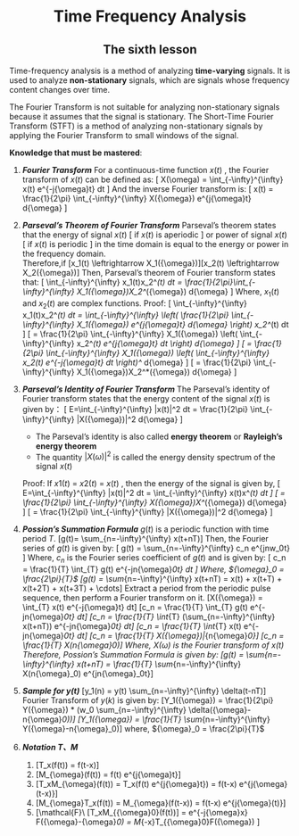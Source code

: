 # <center>Time Frequency Analysis</center>
## <center>The  sixth lesson</center>
Time-frequency analysis is a method of analyzing **time-varying** signals. It is used to analyze **non-stationary** signals, which are signals whose frequency content changes over time. 

The Fourier Transform is not suitable for analyzing non-stationary signals because it assumes that the signal is stationary. The Short-Time Fourier Transform (STFT) is a method of analyzing non-stationary signals by applying the Fourier Transform to small windows of the signal.

**Knowledge that must be mastered**:
1. ***Fourier Transform***
For a continuous-time function $x(t)$ , the Fourier transform of $x(t)$ can be defined as:
\[
X(\omega) = \int_{-\infty}^{\infty} x(t) e^{-j{\omega}t} dt
\]
And the inverse Fourier transform is:
\[
x(t) = \frac{1}{2\pi} \int_{-\infty}^{\infty} X({\omega}) e^{j{\omega}t} d{\omega}
\]

2. ***Parseval’s Theorem of Fourier Transform***
Parseval’s theorem states that the energy of signal $x(t)$ [ if $x(t)$ is aperiodic ] or power of signal $x(t)$ [ if $x(t)$ is periodic ] in the time domain is equal to the energy or power in the frequency domain.   
Therefore,if
\[x_1(t) \leftrightarrow X_1({\omega})\]\[x_2(t) \leftrightarrow X_2({\omega})\]
Then, Parseval’s theorem of Fourier transform states that:
\[ \int_{-\infty}^{\infty} x_1(t)x_2^*(t) dt = \frac{1}{2\pi}\int_{-\infty}^{\infty} X_1({\omega})X_2^*({\omega}) d{\omega} \]
Where, $x_1(t)$ and $x_2(t)$ are complex functions.
Proof:
\[
\int_{-\infty}^{\infty} x_1(t)x_2^*(t) dt = \int_{-\infty}^{\infty} \left( \frac{1}{2\pi} \int_{-\infty}^{\infty} X_1({\omega}) e^{j{\omega}t} d{\omega} \right) x_2^*(t) dt
\]
\[
= \frac{1}{2\pi} \int_{-\infty}^{\infty} X_1({\omega}) \left( \int_{-\infty}^{\infty} x_2^*(t) e^{j{\omega}t} dt \right) d{\omega}
\]
\[
= \frac{1}{2\pi} \int_{-\infty}^{\infty} X_1({\omega}) \left( \int_{-\infty}^{\infty} x_2(t) e^{-j{\omega}t} dt \right)^* d{\omega}
\]
\[
= \frac{1}{2\pi} \int_{-\infty}^{\infty} X_1({\omega})X_2^*({\omega}) d{\omega}
\]

3. ***Parseval’s Identity of Fourier Transform***
The Parseval’s identity of Fourier transform states that the energy content of the signal $x(t)$ is given by：
\[
E=\int_{-\infty}^{\infty} |x(t)|^2 dt = \frac{1}{2\pi} \int_{-\infty}^{\infty} |X({\omega})|^2 d{\omega}
\]

    - The Parseval’s identity is also called **energy theorem** or **Rayleigh’s energy theorem**
    - The quantity $|X({\omega})|^2$ is called the energy density spectrum of the signal $x(t)$

    Proof:
If $x1(t)$ = $x2(t)$ = $x(t)$ , then the energy of the signal is given by,
\[
E=\int_{-\infty}^{\infty} |x(t)|^2 dt = \int_{-\infty}^{\infty} x(t)x^*(t) dt
\]
\[
= \frac{1}{2\pi} \int_{-\infty}^{\infty} X({\omega})X^*({\omega}) d{\omega}
\]
\[
= \frac{1}{2\pi} \int_{-\infty}^{\infty} |X({\omega})|^2 d{\omega}
\]

1. ***Possion’s Summation Formula***
$g(t)$ is a periodic function with time period $T$.
\[g(t)= \sum_{n=-\infty}^{\infty} x(t+nT)\]
Then, the Fourier series of $g(t)$ is given by:
\[
g(t) = \sum_{n=-\infty}^{\infty} c_n e^{jnw_0t}
\]
Where, $c_n$ is the Fourier series coefficient of $g(t)$ and is given by:
\[
c_n = \frac{1}{T} \int_{T} g(t) e^{-jn{\omega}_0t} dt
\]
Where, ${\omega}_0 = \frac{2\pi}{T}$
\[g(t) = \sum_{n=-\infty}^{\infty} x(t+nT) = x(t) + x(t+T) + x(t+2T) + x(t+3T) + \cdots\]
Extract a period from the periodic pulse sequence, then perform a Fourier transform on it.
\[X({\omega}) = \int_{T} x(t) e^{-j{\omega}t} dt\]
\[c_n = \frac{1}{T} \int_{T} g(t) e^{-jn{\omega}_0t} dt\]
\[c_n = \frac{1}{T} \int_{T} (\sum_{n=-\infty}^{\infty} x(t+nT)) e^{-jn{\omega}_0t} dt\]
\[c_n = \frac{1}{T} \int_{T} x(t) e^{-jn{\omega}_0t} dt\]
\[c_n = \frac{1}{T} X({\omega})|_{n{\omega}_0}\]
\[c_n = \frac{1}{T} X(n{\omega}_0)\]
Where, $X({\omega})$ is the Fourier transform of $x(t)$
Therefore, Possion’s Summation Formula is given by:
\[g(t) = \sum_{n=-\infty}^{\infty} x(t+nT) = \frac{1}{T} \sum_{n=-\infty}^{\infty}  X(n{\omega}_0) e^{jn{\omega}_0t}\]
1. ***Sample for $y(t)$***
\[y_1(n) = y(t) \sum_{n=-\infty}^{\infty} \delta(t-nT)\]
Fourier Transform of $y(k)$ is given by:
\[Y_1({\omega}) = \frac{1}{2\pi} Y({\omega}) * (w_0 \sum_{n=-\infty}^{\infty} \delta({\omega}-n{\omega}_0))\]
\[Y_1({\omega}) = \frac{1}{T} \sum_{n=-\infty}^{\infty} Y({\omega}-n{\omega}_0)\]
where, ${\omega}_0 = \frac{2\pi}{T}$

1. ***Notation T、M***
    1. \[T_x(f(t)) = f(t-x)\]
    2. \[M_{\omega}(f(t)) = f(t) e^{j{\omega}t}\]
    3. \[T_xM_{\omega}(f(t)) = T_x(f(t) e^{j{\omega}t}) = f(t-x) e^{j{\omega}(t-x)}\]
    4. \[M_{\omega}T_x(f(t)) = M_{\omega}(f(t-x)) = f(t-x) e^{j{\omega}(t)}\]
    5. \[\mathcal{F}\ [T_xM_{{\omega}0}(f(t))] = e^{-j{\omega}x} F({\omega}-{\omega}_0) = M_{-x}T_{{\omega}0}F({\omega}) \]























